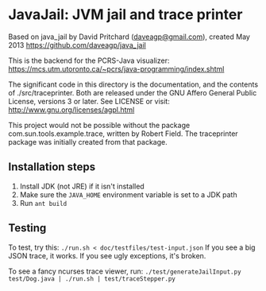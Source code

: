 JavaJail: JVM jail and trace printer
====================================

Based on java_jail by David Pritchard (daveagp@gmail.com), created May 2013
https://github.com/daveagp/java_jail

This is the backend for the PCRS-Java visualizer:
https://mcs.utm.utoronto.ca/~pcrs/java-programming/index.shtml

The significant code in this directory is the documentation, and the
contents of ./src/traceprinter. Both are released under the GNU Affero
General Public License, versions 3 or later. See LICENSE or visit:
http://www.gnu.org/licenses/agpl.html

This project would not be possible without the package
com.sun.tools.example.trace, written by Robert Field. The traceprinter
package was initially created from that package.

Installation steps
------------------

1. Install JDK (not JRE) if it isn't installed
2. Make sure the `JAVA_HOME` environment variable is set to a JDK path
3. Run `ant build`

Testing
-------

To test, try this:
`./run.sh < doc/testfiles/test-input.json`
If you see a big JSON trace, it works. If you see ugly exceptions, it's broken.

To see a fancy ncurses trace viewer, run:
`./test/generateJailInput.py test/Dog.java | ./run.sh | test/traceStepper.py`

